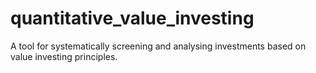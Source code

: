 # quantitative_value_investing
A tool for systematically screening and analysing investments based on value investing principles.
